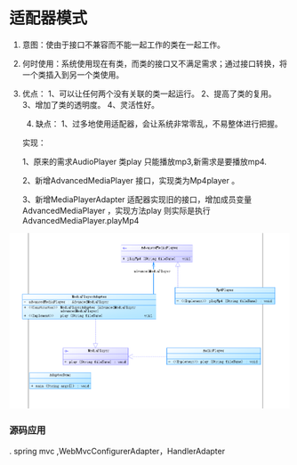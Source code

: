 # 适配器模式

1. 意图：使由于接口不兼容而不能一起工作的类在一起工作。

2. 何时使用：系统使用现在有类，而类的接口又不满足需求；通过接口转换，将一个类插入到另一个类使用。

3. 优点： 1、可以让任何两个没有关联的类一起运行。 2、提高了类的复用。 3、增加了类的透明度。 4、灵活性好。

   4. 缺点： 1、过多地使用适配器，会让系统非常零乱，不易整体进行把握。

   实现：

   1、原来的需求AudioPlayer 类play 只能播放mp3,新需求是要播放mp4.

   2、新增AdvancedMediaPlayer 接口，实现类为Mp4player 。

   3、新增MediaPlayerAdapter 适配器实现旧的接口，增加成员变量AdvancedMediaPlayer ，实现方法play 则实际是执行AdvancedMediaPlayer.playMp4


![TIM截图20190815171915](TIM截图20190815171915.png)

### 源码应用

. spring mvc ,WebMvcConfigurerAdapter，HandlerAdapter